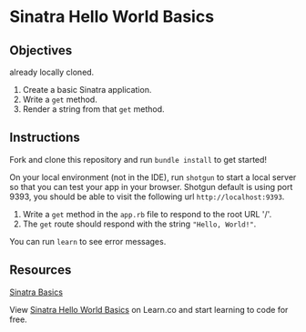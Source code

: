 # Sinatra Hello World Basics

## Objectives
already locally cloned.

1. Create a basic Sinatra application.
2. Write a `get` method.
3. Render a string from that `get` method.

## Instructions

Fork and clone this repository and run `bundle install` to get started!

On your local environment (not in the IDE), run `shotgun` to start a local server so that you
can test your app in your browser. Shotgun default is using port 9393, you
should be able to visit the following url `http://localhost:9393`.

1. Write a `get` method in the `app.rb` file to respond to the root URL '/'.
2. The `get` route should respond with the string `"Hello, World!"`.

You can run `learn` to see error messages.

## Resources

[Sinatra Basics](https://github.com/learn-co-curriculum/sinatra-basics)

<p data-visibility='hidden'>View <a href='https://learn.co/lessons/sinatra-hello-world-basics' title='Sinatra Hello World Basics'>Sinatra Hello World Basics</a> on Learn.co and start learning to code for free.</p>
